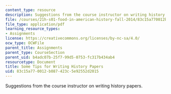 ```yaml
---
content_type: resource
description: Suggestions from the course instructor on writing history papers.
file: /courses/21h-s01-food-in-american-history-fall-2014/83c15a770012b087423c5e92552d2015_MIT21H_S01F14_Tip_for_Wri.pdf
file_type: application/pdf
learning_resource_types:
- Assignments
license: https://creativecommons.org/licenses/by-nc-sa/4.0/
ocw_type: OCWFile
parent_title: Assignments
parent_type: CourseSection
parent_uid: b4adc07b-25f7-99d5-0753-fc317b434ab4
resourcetype: Document
title: Some Tips for Writing History Papers
uid: 83c15a77-0012-b087-423c-5e92552d2015
---
```

Suggestions from the course instructor on writing history papers.